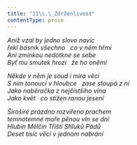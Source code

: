 ```yaml
---
title: "11\\.\_Zdrženlivost"
contentType: prose
---
```


_Aniž vzal by jedno slovo navíc  
řekl básník všechno   co v něm hřmí  
Ani zmínkou nedotkne se sebe  
Byť mu smutek hrozí   že ho oněmí_

  

_Někde v něm je soud i míra věcí  
S ním tonoucí v hloubce   zase stoupá z ní  
Jako naběračka z nejčistšího vína  
Jako květ   co stižen ranou jesení_

  

_Široširé prázdno rozvířeno prachem  
temnotemné moře pěnou vln se dní  
Hlubin Mělčin Tříští Shluků Pádů  
Deset tisíc věcí v jednom nabrání_
